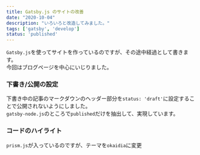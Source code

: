 ```yaml
---
title: Gatsby.js のサイトの改善
date: "2020-10-04"
description: "いろいろと改造してみました。"
tags: ['gatsby', 'develop']
status: 'published'
---
```


`Gatsby.js`を使ってサイトを作っているのですが、その途中経過として書きます。  
今回はブログページを中心にいじりました。

### 下書き/公開の設定

下書き中の記事のマークダウンのヘッダー部分を`status: 'draft'`に設定することで公開されないようにしました。  
`gatsby-node.js`のところで`published`だけを抽出して、実現しています。  

### コードのハイライト

`prism.js`が入っているのですが、テーマを`okaidia`に変更  

